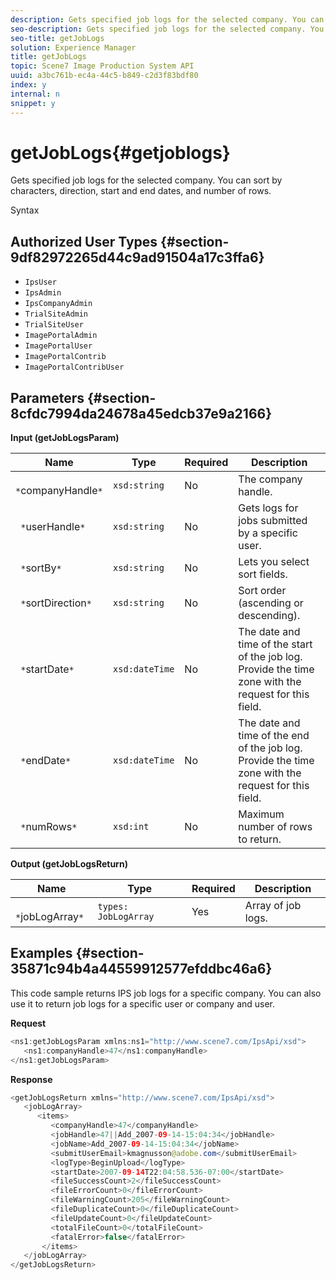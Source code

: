 ```yaml
---
description: Gets specified job logs for the selected company. You can sort by characters, direction, start and end dates, and number of rows.
seo-description: Gets specified job logs for the selected company. You can sort by characters, direction, start and end dates, and number of rows.
seo-title: getJobLogs
solution: Experience Manager
title: getJobLogs
topic: Scene7 Image Production System API
uuid: a3bc761b-ec4a-44c5-b849-c2d3f83bdf80
index: y
internal: n
snippet: y
---
```


# getJobLogs{#getjoblogs}

Gets specified job logs for the selected company. You can sort by characters, direction, start and end dates, and number of rows.

 Syntax 

## Authorized User Types {#section-9df82972265d44c9ad91504a17c3ffa6}

* `IpsUser` 
* `IpsAdmin` 
* `IpsCompanyAdmin` 
* `TrialSiteAdmin` 
* `TrialSiteUser` 
* `ImagePortalAdmin` 
* `ImagePortalUser` 
* `ImagePortalContrib` 
* `ImagePortalContribUser`

## Parameters {#section-8cfdc7994da24678a45edcb37e9a2166}

**Input (getJobLogsParam)** 

|  Name  | Type  | Required  | Description  |
|---|---|---|---|
|  ` *`companyHandle`*`  | `xsd:string`  | No  | The company handle.  |
|  ` *`userHandle`*`  | `xsd:string`  | No  | Gets logs for jobs submitted by a specific user.  |
|  ` *`sortBy`*`  | `xsd:string`  | No  | Lets you select sort fields.  |
|  ` *`sortDirection`*`  | `xsd:string`  | No  | Sort order (ascending or descending).  |
|  ` *`startDate`*`  | `xsd:dateTime`  | No  | The date and time of the start of the job log. Provide the time zone with the request for this field.  |
|  ` *`endDate`*`  | `xsd:dateTime`  | No  | The date and time of the end of the job log. Provide the time zone with the request for this field.  |
|  ` *`numRows`*`  | `xsd:int`  | No  | Maximum number of rows to return.  |

**Output (getJobLogsReturn)** 

|  Name  | Type  | Required  | Description  |
|---|---|---|---|
|  ` *`jobLogArray`*`  | `types: JobLogArray`  | Yes  | Array of job logs.  |

## Examples {#section-35871c94b4a44559912577efddbc46a6}

This code sample returns IPS job logs for a specific company. You can also use it to return job logs for a specific user or company and user.

**Request** 

```java
<ns1:getJobLogsParam xmlns:ns1="http://www.scene7.com/IpsApi/xsd">
   <ns1:companyHandle>47</ns1:companyHandle>
</ns1:getJobLogsParam>
```

**Response** 

```java
<getJobLogsReturn xmlns="http://www.scene7.com/IpsApi/xsd">
   <jobLogArray>
      <items>
         <companyHandle>47</companyHandle>
         <jobHandle>47||Add_2007-09-14-15:04:34</jobHandle>
         <jobName>Add_2007-09-14-15:04:34</jobName>
         <submitUserEmail>kmagnusson@adobe.com</submitUserEmail>
         <logType>BeginUpload</logType>
         <startDate>2007-09-14T22:04:58.536-07:00</startDate>
         <fileSuccessCount>2</fileSuccessCount>
         <fileErrorCount>0</fileErrorCount>
         <fileWarningCount>205</fileWarningCount>
         <fileDuplicateCount>0</fileDuplicateCount>
         <fileUpdateCount>0</fileUpdateCount>
         <totalFileCount>0</totalFileCount>
         <fatalError>false</fatalError>
       </items>
   </jobLogArray>
</getJobLogsReturn>
```

